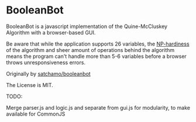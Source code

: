 BooleanBot
==========
BooleanBot is a javascript implementation of the Quine-McCluskey Algorithm with a browser-based GUI.

Be aware that while the application supports 26 variables, the [NP-hardiness](http://en.wikipedia.org/wiki/NP-hard) of the algorithm and sheer amount of operations behind the algorithm means the program can't handle more than 5-6 variables before a browser throws unresponsiveness errors.

Originally by [satchamo/booleanbot](https://github.com/satchamo/booleanbot)

The License is MIT.

TODO:

Merge parser.js and logic.js and separate from gui.js for modularity, to make available for CommonJS
